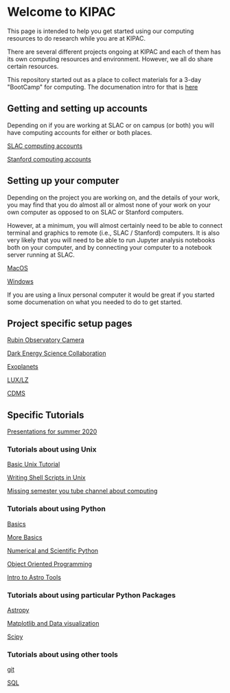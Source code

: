 # Welcome to KIPAC

This page is intended to help you get started using our computing
resources to do research while you are at KIPAC.

There are several different projects ongoing at KIPAC and each of them
has its own computing resources and environment.  However, we all do
share certain resources.

This repository started out as a place to collect materials for a
3-day "BootCamp" for computing.   The documenation intro for that is [here](docs/BootCamp.md)

## Getting and setting up accounts

Depending on if you are working at SLAC or on campus (or both) you
will have computing accounts for either or both places.

[SLAC computing accounts](docs/slac_computing.md)

[Stanford computing accounts](docs/stanford_computing.md)


## Setting up your computer 

Depending on the project you are working on, and the details of your
work, you may find that you do almost all or almost none of your work
on your own computer as opposed to on SLAC or Stanford computers.

However, at a minimum, you will almost certainly need to be able
to connect terminal and graphics to remote (i.e., SLAC / Stanford)
computers.   It is also very likely that you will need to be able to
run Jupyter analysis notebooks both on your computer, and by
connecting your computer to a notebook server running at SLAC.

[MacOS](docs/macos_setup.md)

[Windows](docs/windows_setup.md)

If you are using a linux personal computer it would be great if you started some documenation 
on what you needed to do to get started.


## Project specific setup pages

[Rubin Observatory Camera](docs/rubin_camera.md)

[Dark Energy Science Collaboration](docs/desc.md)

[Exoplanets](docs/exoplanets.md)

[LUX/LZ](docs/lux_lz.md)

[CDMS](docs/cdms.md)


## Specific Tutorials

[Presentations for summer 2020](docs/summer-2020/README.md)

### Tutorials about using Unix

[Basic Unix Tutorial](Unix/Unix%20(1).ipynb)

[Writing Shell Scripts in Unix](Unix/Unix%20(2).ipynb)

[Missing semester you tube channel about computing](https://www.youtube.com/channel/UCuXy5tCgEninup9cGplbiFw)

### Tutorials about using Python

[Basics](Python/Python%20(1).ipynb)

[More Basics](Python/Python%20(2).ipynb)

[Numerical and Scientific Python](Python/Python%20(3).ipynb)

[Object Oriented Programming](Python/Python%20(4).ipynb)

[Intro to Astro Tools](Python/Python%20(5).ipynb)


### Tutorials about using particular Python Packages

[Astropy](Python/Astropy.ipynb)

[Matplotlib and Data visualization](Python/Matplotlib%20and%20Data%20Visualization%20Tutorial.ipynb)

[Scipy](Python/Scipy.ipynb)

### Tutorials about using other tools

[git](Git/README.md)

[SQL](SQL/sql-intro.md)


<!--  LocalWords:  Jupyter ipynb Astropy Matplotlib Scipy desc.md
 -->
<!--  LocalWords:  slac_computing.md stanford_computing.md lux_lz.md
 -->
<!--  LocalWords:  macos_setup.md windows_setup.md rubin_camera.md
 -->
<!--  LocalWords:  cdms.md
 -->



